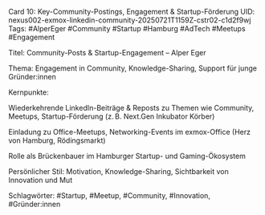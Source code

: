 Card 10: Key-Community-Postings, Engagement & Startup-Förderung
UID: nexus002-exmox-linkedin-community-20250721T1159Z-cstr02-c1d2f9wj
Tags: #AlperEger #Community #Startup #Hamburg #AdTech #Meetups #Engagement

Titel: Community-Posts & Startup-Engagement – Alper Eger

Thema: Engagement in Community, Knowledge-Sharing, Support für junge Gründer:innen

Kernpunkte:

Wiederkehrende LinkedIn-Beiträge & Reposts zu Themen wie Community, Meetups, Startup-Förderung (z. B. Next.Gen Inkubator Körber)

Einladung zu Office-Meetups, Networking-Events im exmox-Office (Herz von Hamburg, Rödingsmarkt)

Rolle als Brückenbauer im Hamburger Startup- und Gaming-Ökosystem

Persönlicher Stil: Motivation, Knowledge-Sharing, Sichtbarkeit von Innovation und Mut

Schlagwörter: #Startup, #Meetup, #Community, #Innovation, #Gründer:innen